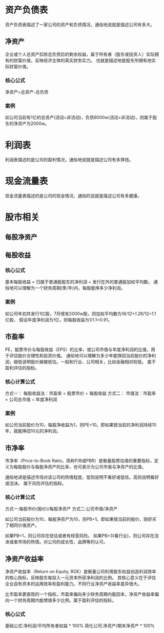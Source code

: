 # 资产负债表
资产负债表描述了一家公司的资产和负债情况，通俗地说就是描述公司有多大。

## 净资产
企业或个人总资产扣除总负债后的剩余权益，属于所有者（股东或投资人）实际拥有的财富价值，反映经济主体的真实财务实力‌。
也就是描述地是股东所拥有地实际财富价值。

### 核心公式
净资产=总资产-总负债

### 案例
如公司当前有1亿的总资产(流动+非流动)，负债8000w(流动+非流动)，则属于股东的净资产为2000w。



# 利润表
利润表描述的是公司的盈利情况，通俗地说就是描述公司有多挣钱。


# 现金流量表
现金流量表描述的是公司的现金情况，通俗的说就是描述公司有多健康。


# 股市相关

## 每股净资产


## 每股收益

### ‌核心公式‌
基本每股收益 = ‌归属于普通股股东的净利润‌ ÷ ‌发行在外的普通股加权平均数‌。
通俗地可以理解为一个财务周期(季/年)内，每股能挣多少净利润。
### 案例
如公司年初共发行1亿股，7月增发2000w股，则加权平均数为1*6/12+1.2*6/12=1.1亿股，
假设年度净利润为1亿，则每股收益为1/1.1=0.91。


## 市盈率
PE，股票市价与每股收益（EPS）的比率，或公司市值与年度净利润的比值，用于评估股价合理性和投资价值‌。
通俗地可以理解为多少年能挣回当前股价的净利润，越低说明股价越被低估。一般和行业、公司相关，比如金融相对较低。
属于盈利评估的指标。

### 核心计算公式‌
方式一：
‌每股收益法‌：市盈率 = 股票市价 ÷ 每股收益
方式二：
‌市值法‌：市盈率 = 公司总市值 ÷ 年度净利润‌

### 案例
如公司当前股价为10，每股净收益为1，则PE=10。即如果按当前的净利润持续10年，就能挣回10元的净利润。



## 市净率
市净率‌（Price-to-Book Ratio，简称P/B或PBR）是衡量股票估值的重要指标，定义为‌每股股价与每股净资产的比率‌，也可表示为‌公司市值与净资产的比值。

通俗地讲是描述市场对该公司的热情程度，低则说明不看好或低估，高则说明看好或泡沫。 属于风险评估的指标。

### 核心计算公式

方式一:每股市价(股价)/每股净资产
方式二:公司市值/净资产

如公司当前股价为10，每股净资产为10，则PB=1。即如果按当前的股价，刚好买了相同价值资产。

如果PB<1，则公司存在低估或者有经营风险。
如果PB>3(看行业)，则公司存在泡沫或者市场的热情。对公司的成长性、品牌等的认可。


## 净资产收益率

净资产收益率（Return on Equity, ROE）是衡量公司利用股东权益创造利润效率的核心指标，反映股东每投入一元资本所获净利润的比例‌。
其核心意义在于评估企业自有资本的运用效率和盈利能力‌。不同行业净资产收益率差异很大。

比市盈率更直观的一个指标，市盈率偏向多少财务周期内能回本，净资产收益率偏向一个财务周期内能增值多少比例。属于盈利评估的指标。

### 核心公式

基础公式:净利润/平均所有者权益 * 100%
简化公司:净资产/期末净资产 * 100%











